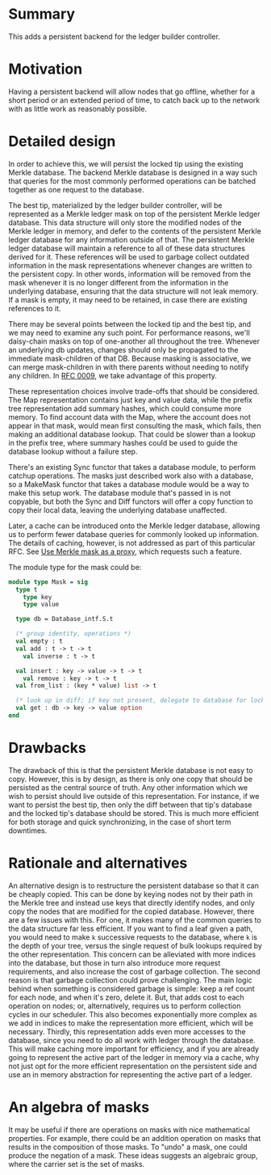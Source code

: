 # Summary

[summary]: #summary

This adds a persistent backend for the ledger builder controller.

# Motivation

[motivation]: #motivation

Having a persistent backend will allow nodes that go offline, whether for a
short period or an extended period of time, to catch back up to the network with
as little work as reasonably possible.

# Detailed design

[detailed-design]: #detailed-design

In order to achieve this, we will persist the locked tip using the existing
Merkle database. The backend Merkle database is designed in a way such that
queries for the most commonly performed operations can be batched together as
one request to the database.

The best tip, materialized by the ledger builder controller, will be represented
as a Merkle ledger mask on top of the persistent Merkle ledger database. This
data structure will only store the modified nodes of the Merkle ledger in
memory, and defer to the contents of the persistent Merkle ledger database for
any information outside of that. The persistent Merkle ledger database will
maintain a reference to all of these data structures derived for it. These
references will be used to garbage collect outdated information in the mask
representations whenever changes are written to the persistent copy. In other
words, information will be removed from the mask whenever it is no longer
different from the information in the underlying database, ensuring that the
data structure will not leak memory. If a mask is empty, it may need to be
retained, in case there are existing references to it.

There may be several points between the locked tip and the best tip, and we may
need to examine any such point. For performance reasons, we'll daisy-chain masks
on top of one-another all throughout the tree. Whenever an underlying db
updates, changes should only be propagated to the immediate mask-children of
that DB. Because masking is associative, we can merge mask-children in with
there parents without needing to notify any children. In
[RFC 0009](0009-transition-frontier-controller.md), we take advantage of this
property.

These representation choices involve trade-offs that should be considered. The
Map representation contains just key and value data, while the prefix tree
representation add summary hashes, which could consume more memory. To find
account data with the Map, where the account does not appear in that mask, would
mean first consulting the mask, which fails, then making an additional database
lookup. That could be slower than a lookup in the prefix tree, where summary
hashes could be used to guide the database lookup without a failure step.

There's an existing Sync functor that takes a database module, to perform
catchup operations. The masks just described work also with a database, so a
MakeMask functor that takes a database module would be a way to make this setup
work. The database module that's passed in is not copyable, but both the Sync
and Diff functors will offer a copy function to copy their local data, leaving
the underlying database unaffected.

Later, a cache can be introduced onto the Merkle ledger database, allowing us to
perform fewer database queries for commonly looked up information. The details
of caching, however, is not addressed as part of this particular RFC. See
[Use Merkle mask as a proxy](https://github.com/CodaProtocol/coda/issues/1073),
which requests such a feature.

The module type for the mask could be:

```ocaml
module type Mask = sig
  type t
	type key
	type value

  type db = Database_intf.S.t

  (* group identity, operations *)
  val empty : t
  val add : t -> t -> t
	val inverse : t -> t

  val insert : key -> value -> t -> t
	val remove : key -> t -> t
  val from_list : (key * value) list -> t

  (* look up in diff; if key not present, delegate to database for locked tip *)
  val get : db -> key -> value option
end
```

# Drawbacks

[drawbacks]: #drawbacks

The drawback of this is that the persistent Merkle database is not easy to copy.
However, this is by design, as there is only one copy that should be persisted
as the central source of truth. Any other information which we wish to persist
should live outside of this representation. For instance, if we want to persist
the best tip, then only the diff between that tip's database and the locked
tip's database should be stored. This is much more efficient for both storage
and quick synchronizing, in the case of short term downtimes.

# Rationale and alternatives

[rationale-and-alternatives]: #rationale-and-alternatives

An alternative design is to restructure the persistent database so that it can
be cheaply copied. This can be done by keying nodes not by their path in the
Merkle tree and instead use keys that directly identify nodes, and only copy the
nodes that are modified for the copied database. However, there are a few issues
with this. For one, it makes many of the common queries to the data structure
far less efficient. If you want to find a leaf given a path, you would need to
make `k` successive requests to the database, where `k` is the depth of your
tree, versus the single request of bulk lookups required by the other
representation. This concern can be alleviated with more indices into the
database, but those in turn also introduce more request requirements, and also
increase the cost of garbage collection. The second reason is that garbage
collection could prove challenging. The main logic behind when something is
considered garbage is simple: keep a ref count for each node, and when it's
zero, delete it. But, that adds cost to each operation on nodes; or,
alternatively, requires us to perform collection cycles in our scheduler. This
also becomes exponentially more complex as we add in indices to make the
representation more efficient, which will be necessary. Thirdly, this
representation adds even more accesses to the database, since you need to do all
work with ledger through the database. This will make caching more important for
efficiency, and if you are already going to represent the active part of the
ledger in memory via a cache, why not just opt for the more efficient
representation on the persistent side and use an in memory abstraction for
representing the active part of a ledger.

# An algebra of masks

It may be useful if there are operations on masks with nice mathematical
properties. For example, there could be an addition operation on masks that
results in the composition of those masks. To "undo" a mask, one could produce
the negation of a mask. These ideas suggests an algebraic group, where the
carrier set is the set of masks.
